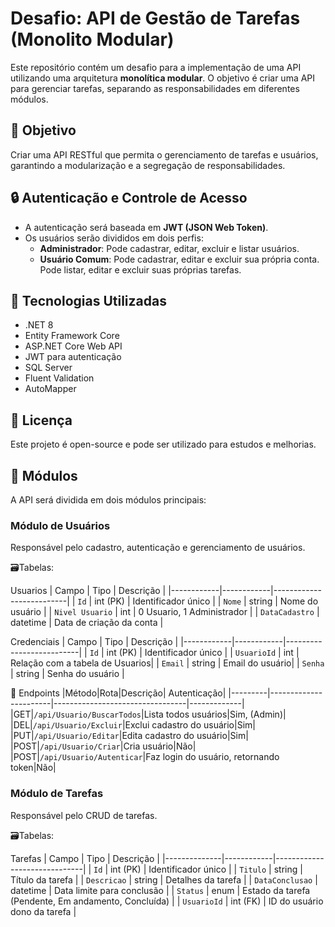 ﻿
# Desafio: API de Gestão de Tarefas (Monolito Modular)

Este repositório contém um desafio para a implementação de uma API utilizando uma arquitetura **monolítica modular**. O objetivo é criar uma API para gerenciar tarefas, separando as responsabilidades em diferentes módulos.

## 📌 Objetivo
Criar uma API RESTful que permita o gerenciamento de tarefas e usuários, garantindo a modularização e a segregação de responsabilidades.

## 🔒 Autenticação e Controle de Acesso
- A autenticação será baseada em **JWT (JSON Web Token)**.
- Os usuários serão divididos em dois perfis:
  - **Administrador**: Pode cadastrar, editar, excluir e listar usuários.
  - **Usuário Comum**: Pode cadastrar, editar e excluir sua própria conta. Pode listar, editar e excluir suas próprias tarefas.

## 🔧 Tecnologias Utilizadas
- .NET 8
- Entity Framework Core
- ASP.NET Core Web API
- JWT para autenticação
- SQL Server
- Fluent Validation
- AutoMapper

## 📜 Licença
Este projeto é open-source e pode ser utilizado para estudos e melhorias.

## 📂 Módulos
A API será dividida em dois módulos principais:

### Módulo de Usuários
Responsável pelo cadastro, autenticação e gerenciamento de usuários.

🗃️Tabelas:

Usuarios
| Campo       | Tipo        | Descrição              |
|------------|------------|--------------------------|
| `Id`       | int (PK)   | Identificador único    |
| `Nome`     | string     | Nome do usuário         |
| `Nivel Usuario`    | int | 0 Usuario, 1 Administrador |
| `DataCadastro` | datetime | Data de criação da conta |

Credenciais
| Campo       | Tipo        | Descrição              |
|------------|------------|--------------------------|
| `Id`       | int (PK)   | Identificador único    |
| `UsuarioId`     | int     | Relação com a tabela de Usuarios|
| `Email`    | string     | Email do usuário|
| `Senha` | string | Senha do usuário |

🚀 Endpoints
|Método|Rota|Descrição| Autenticação|
|---------|-----------------------|---------------------------------|-------------|
|GET|`/api/Usuario/BuscarTodos`|Lista todos usuários|Sim, (Admin)|
|DEL|`/api/Usuario/Excluir`|Exclui cadastro do usuário|Sim|
|PUT|`/api/Usuario/Editar`|Edita cadastro do usuário|Sim|
|POST|`/api/Usuario/Criar`|Cria usuário|Não|
|POST|`/api/Usuario/Autenticar`|Faz login do usuário, retornando token|Não|


### Módulo de Tarefas
Responsável pelo CRUD de tarefas.

🗃️Tabelas:

Tarefas
| Campo         | Tipo        | Descrição                    |
|--------------|------------|------------------------------|
| `Id`         | int (PK)   | Identificador único         |
| `Titulo`     | string     | Título da tarefa            |
| `Descricao`  | string     | Detalhes da tarefa          |
| `DataConclusao` | datetime | Data limite para conclusão  |
| `Status`     | enum       | Estado da tarefa (Pendente, Em andamento, Concluída) |
| `UsuarioId`  | int (FK)   | ID do usuário dono da tarefa |



